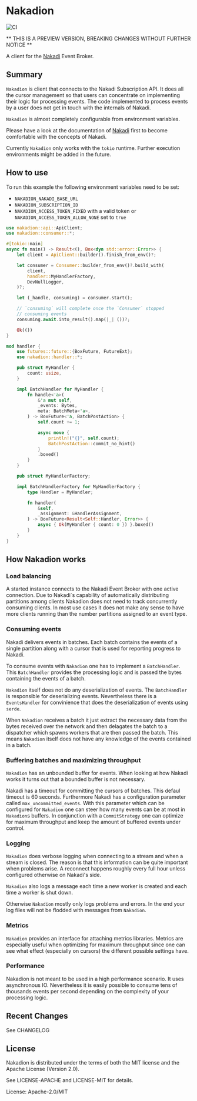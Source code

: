 # Nakadion

![CI](https://github.com/chridou/nakadion/workflows/CI/badge.svg)

** THIS IS A PREVIEW VERSION, BREAKING CHANGES WITHOUT FURTHER NOTICE **

A client for the [Nakadi](http://nakadi.io) Event Broker.

## Summary

`Nakadion` is client that connects to the Nakadi Subscription API. It
does all the cursor management so that users can concentrate on
implementing their logic for processing events. The code implemented
to process events by a user does not get in touch with the internals of Nakadi.

`Nakadion` is almost completely configurable from environment variables.

Please have a look at the documentation of [Nakadi](http://nakadi.io)
first to become comfortable with the concepts of Nakadi.

Currently `Nakadion` only works with the `tokio` runtime. Further execution
environments might be added in the future.

## How to use

To run this example the following environment variables need to be set:

* `NAKADION_NAKADI_BASE_URL`
* `NAKADION_SUBSCRIPTION_ID`
* `NAKADION_ACCESS_TOKEN_FIXED` with a valid token or `NAKADION_ACCESS_TOKEN_ALLOW_NONE` set to `true`

```rust
use nakadion::api::ApiClient;
use nakadion::consumer::*;

#[tokio::main]
async fn main() -> Result<(), Box<dyn std::error::Error>> {
    let client = ApiClient::builder().finish_from_env()?;

    let consumer = Consumer::builder_from_env()?.build_with(
        client,
        handler::MyHandlerFactory,
        DevNullLogger,
    )?;

    let (_handle, consuming) = consumer.start();

    // `consuming` will complete once the `Consumer` stopped 
    // consuming events
    consuming.await.into_result().map(|_| ())?;

    Ok(())
}

mod handler {
    use futures::future::{BoxFuture, FutureExt};
    use nakadion::handler::*;

    pub struct MyHandler {
        count: usize,
    }

    impl BatchHandler for MyHandler {
        fn handle<'a>(
            &'a mut self,
            _events: Bytes,
            meta: BatchMeta<'a>,
        ) -> BoxFuture<'a, BatchPostAction> {
            self.count += 1;

            async move {
                println!("{}", self.count);
                BatchPostAction::commit_no_hint()
            }
            .boxed()
        }
    }

    pub struct MyHandlerFactory;

    impl BatchHandlerFactory for MyHandlerFactory {
        type Handler = MyHandler;

        fn handler(
            &self,
            _assignment: &HandlerAssignment,
        ) -> BoxFuture<Result<Self::Handler, Error>> {
            async { Ok(MyHandler { count: 0 }) }.boxed()
        }
    }
}
```

## How Nakadion works

### Load balancing

A started instance connects to the Nakadi Event Broker with one active connection. Due to
Nakadi`s capability of automatically distributing partitions among clients Nakadion does
not need to track concurrently consuming clients. In most use cases it does not make
any sense to have more clients running than the number partitions assigned
to an event type.

### Consuming events

Nakadi delivers events in batches. Each batch contains the events of a single partition
along with a cursor that is used for reporting progress to Nakadi.

To consume events with `Nakadion` one has to implement a `BatchHandler`. This `BatchHandler`
provides the processing logic and is passed the bytes containing the events of a batch.

`Nakadion` itself does not do any deserialization of events. The `BatchHandler` is responsible
for deserializing events. Nevertheless there is a `EventsHandler` for convinience
that does the deserialization of events using `serde`.

When `Nakadion` receives a batch it just extract the necessary data from
the bytes received over the network and then delagates the batch
to a dispatcher which spawns workers that are then passed the batch.
This means `Nakadion` itself does not have any knowledge of the events contained in a batch.

### Buffering batches and maximizing throughput

`Nakadion` has an unbounded buffer for events. When looking at how Nakadi works it turns
out that a bounded buffer is not necessary.

Nakadi has a timeout for committing the cursors of batches. This defaul timeout is 60 seconds.
Furthermore Nakadi has a configuration parameter called `max_uncommitted_events`.
With this parameter which can be configured for `Nakadion` one can steer how many
events can be at most in `Nakadion`s buffers. In conjunction with a
`CommitStrategy` one can optimize for maximum throughput and keep the amount
of buffered events under control.

### Logging

`Nakadion` does verbose logging when connecting to a stream and when a stream is closed. The
reason is that this information can be quite important when problems arise. A reconnect
happens roughly every full hour unless configured otherwise on Nakadi's side.

`Nakadion` also logs a message each time a new worker is created and each time a worker is
shut down.

Otherwise `Nakadion` mostly only logs problems and errors.
In the end your log files will not be flodded with messages from `Nakadion`.

### Metrics

`Nakadion` provides an interface for attaching metrics libraries. Metrics are especially
useful when optimizing for maximum throughput since one can see what
effect (especially on cursors) the different possible settings have.

### Performance

Nakadion is not meant to be used in a high performance scenario. It uses asynchronous IO.
Nevertheless it is easily possible to consume tens of thousands events per second depending
on the complexity of your processing logic.

## Recent Changes

See CHANGELOG

## License

Nakadion is distributed under the terms of both the MIT license and the Apache License (Version
2.0).

See LICENSE-APACHE and LICENSE-MIT for details.

License: Apache-2.0/MIT
